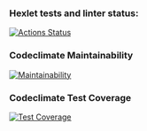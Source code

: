 ### Hexlet tests and linter status:
[![Actions Status](https://github.com/martynovas/java-project-78/workflows/hexlet-check/badge.svg)](https://github.com/martynovas/java-project-78/actions)

### Codeclimate Maintainability
[![Maintainability](https://api.codeclimate.com/v1/badges/683282bb98f16643a501/maintainability)](https://codeclimate.com/github/martynovas/java-project-78/maintainability)

### Codeclimate Test Coverage
[![Test Coverage](https://api.codeclimate.com/v1/badges/683282bb98f16643a501/test_coverage)](https://codeclimate.com/github/martynovas/java-project-78/test_coverage)